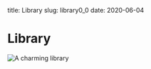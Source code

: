 title: Library
slug: library0_0
date: 2020-06-04

# Library

![A charming library](/media/Library_1.png)